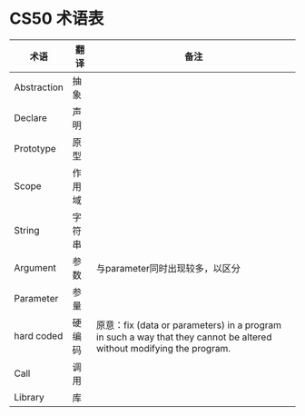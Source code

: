 # CS50 术语表

| 术语        | 翻译   | 备注 |
| ----------- | ------ | ---- |
| Abstraction | 抽象   |      |
| Declare     | 声明  |     |
| Prototype   | 原型  |     |
| Scope       | 作用域 |    |
| String      | 字符串 |      |
| Argument    | 参数   | 与parameter同时出现较多，以区分     |
| Parameter   | 参量  |     |
| hard coded  | 硬编码 |  原意：fix (data or parameters) in a program in such a way that they cannot be altered without modifying the program. |
| Call        | 调用 |    |
| Library     | 库   |     |
